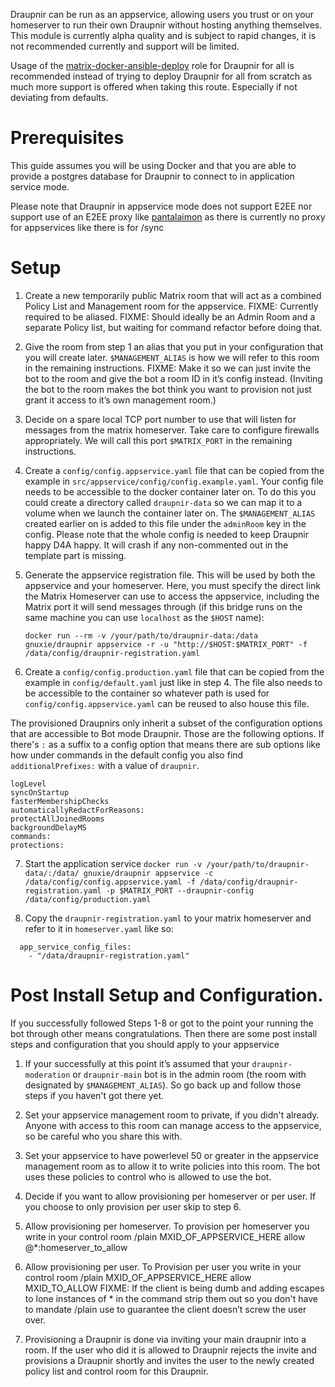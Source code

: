 Draupnir can be run as an appservice, allowing users you trust or on your homeserver to run their own Draupnir without hosting anything themselves.
This module is currently alpha quality and is subject to rapid changes,
it is not recommended currently and support will be limited.

Usage of the [matrix-docker-ansible-deploy](https://github.com/spantaleev/matrix-docker-ansible-deploy/blob/master/docs/configuring-playbook-bot-draupnir.md) role for Draupnir for all is recommended instead of trying to deploy Draupnir for all from scratch as much more support is offered when taking this route. Especially if not deviating from defaults.

# Prerequisites

This guide assumes you will be using Docker and that you are able to provide a postgres database for Draupnir to connect to in application service mode.

Please note that Draupnir in appservice mode does not support E2EE nor support use of an E2EE proxy like [pantalaimon](https://github.com/matrix-org/pantalaimon) as there is currently no proxy for appservices like there is for /sync

# Setup

1. Create a new temporarily public Matrix room that will act as a combined Policy List and Management room for the appservice.
   FIXME: Currently required to be aliased.
   FIXME: Should ideally be an Admin Room and a separate Policy list, but waiting for command refactor before doing that.

2. Give the room from step 1 an alias that you put in your configuration that you will create later. `$MANAGEMENT_ALIAS` is how we will refer to this room in the remaining instructions.
   FIXME: Make it so we can just invite the bot to the room and give the bot a room ID in it’s config instead. (Inviting the bot to the room makes the bot think you want to provision not just grant it access to it’s own management room.)

3. Decide on a spare local TCP port number to use that will listen for messages from the matrix homeserver. Take care to configure firewalls appropriately. We will call this port `$MATRIX_PORT` in the remaining instructions.

4. Create a `config/config.appservice.yaml` file that can be copied from the example in `src/appservice/config/config.example.yaml`. Your config file needs to be accessible to the docker container later on. To do this you could create a directory called `draupnir-data` so we can map it to a volume when we launch the container later on. The `$MANAGEMENT_ALIAS` created earlier on is added to this file under the `adminRoom` key in the config. Please note that the whole config is needed to keep Draupnir happy D4A happy. It will crash if any non-commented out in the template part is missing.

5. Generate the appservice registration file. This will be used by both the appservice and your homeserver.
   Here, you must specify the direct link the Matrix Homeserver can use to access the appservice, including the Matrix port it will send messages through (if this bridge runs on the same machine you can use `localhost` as the `$HOST` name):

   `docker run --rm -v /your/path/to/draupnir-data:/data gnuxie/draupnir appservice -r -u "http://$HOST:$MATRIX_PORT" -f /data/config/draupnir-registration.yaml`

6. Create a `config/config.production.yaml` file that can be copied from the example in `config/default.yaml` just like in step 4. The file also needs to be accessible to the container so whatever path is used for `config/config.appservice.yaml` can be reused to also house this file.

The provisioned Draupnirs only inherit a subset of the configuration options that are accessible to Bot mode Draupnir. Those are the following options. If there's `:` as a suffix to a config option that means there are sub options like how under commands in the default config you also find `additionalPrefixes:` with a value of `draupnir`.
```
logLevel
syncOnStartup
fasterMembershipChecks
automaticallyRedactForReasons:
protectAllJoinedRooms
backgroundDelayMS
commands:
protections:
```

7. Start the application service `docker run -v /your/path/to/draupnir-data/:/data/ gnuxie/draupnir appservice -c /data/config/config.appservice.yaml -f /data/config/draupnir-registration.yaml -p $MATRIX_PORT --draupnir-config /data/config/production.yaml`

8. Copy the `draupnir-registration.yaml` to your matrix homeserver and refer to it in `homeserver.yaml` like so:
```
  app_service_config_files:
    - "/data/draupnir-registration.yaml"
```

# Post Install Setup and Configuration.

If you successfully followed Steps 1-8 or got to the point your running the bot through other means congratulations. Then there are some post install steps and configuration that you should apply to your appservice

1. If your successfully at this point it’s assumed that your `draupnir-moderation` or `draupnir-main` bot is in the admin room (the room with designated by `$MANAGEMENT_ALIAS`). So go back up and follow those steps if you haven't got there yet.

2. Set your appservice management room to private, if you didn't already. Anyone with access to this room can manage access to the appservice, so be careful who you share this with.

3. Set your appservice to have powerlevel 50 or greater in the appservice management room as to allow it to write policies into this room. The bot uses these policies to control who is allowed to use the bot.

4. Decide if you want to allow provisioning per homeserver or per user. If you choose to only provision per user skip to step 6.

5. Allow provisioning per homeserver. To provision per homeserver you write in your control room /plain MXID_OF_APPSERVICE_HERE allow @*:homeserver_to_allow

6. Allow provisioning per user. To Provision per user you write in your control room /plain MXID_OF_APPSERVICE_HERE allow MXID_TO_ALLOW
FIXME: If the client is being dumb and adding escapes to lone instances of * in the command strip them out so you don't have to mandate /plain use to guarantee the client doesn’t screw the user over.

7. Provisioning a Draupnir is done via inviting your main draupnir into a room. If the user who did it is allowed to Draupnir rejects the invite and provisions a Draupnir shortly and invites the user to the newly created policy list and control room for this Draupnir.
